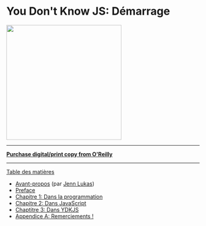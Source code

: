 # You Don't Know JS: Démarrage

<img src="cover.jpg" width="300">

-----

**[Purchase digital/print copy from O'Reilly](http://shop.oreilly.com/product/0636920039303.do)**

-----

[Table des matières](toc.md)

* [Avant-propos](foreword.md) (par [Jenn Lukas](http://jennlukas.com))
* [Preface](../preface.md)
* [Chapitre 1: Dans la programmation](ch1.md)
* [Chapitre 2: Dans JavaScript](ch2.md)
* [Chaptitre 3: Dans YDKJS](ch3.md)
* [Appendice A: Remerciements !](apA.md)
